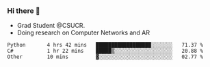 ### Hi there 👋
- Grad Student @CSUCR. 
- Doing research on Computer Networks and AR
<!--START_SECTION:waka-->

```text
Python       4 hrs 42 mins   ██████████████████░░░░░░░   71.37 %
C#           1 hr 22 mins    █████▒░░░░░░░░░░░░░░░░░░░   20.88 %
Other        10 mins         ▓░░░░░░░░░░░░░░░░░░░░░░░░   02.77 %
```

<!--END_SECTION:waka-->
<!--
**jluo117/jluo117** is a ✨ _special_ ✨ repository because its `README.md` (this file) appears on your GitHub profile.

Here are some ideas to get you started:

- 🔭 I’m currently working on ...
- 🌱 I’m currently learning ...
- 👯 I’m looking to collaborate on ...
- 🤔 I’m looking for help with ...
- 💬 Ask me about ...
- 📫 How to reach me: ...
- 😄 Pronouns: ...
- ⚡ Fun fact: ...
-->
